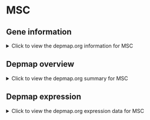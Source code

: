 <h1>MSC</h1>

<h2>Gene information</h2>
<details>
  <summary>Click to view the depmap.org information for MSC</summary>
  <iframe src="https://depmap.org/portal/gene/MSC?tab=about" style="border:none;width:100%;height:800px"></iframe>
</details>

<h2>Depmap overview</h2>
<details>
  <summary>Click to view the depmap.org summary for MSC</summary>
  <iframe src="https://depmap.org/portal/gene/MSC?tab=overview" style="border:none;width:100%;height:800px"></iframe>
</details>

<h2>Depmap expression</h2>
<details>
  <summary>Click to view the depmap.org expression data for MSC</summary>
  <iframe src="https://depmap.org/portal/gene/MSC?tab=characterization" style="border:none;width:100%;height:800px"></iframe>
</details>


<!--
<h2>Reactome Pathway diagram</h2>
PNAME
-->


